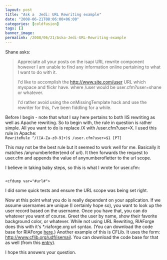 ```yaml
---
layout: post
title: "Ask a  Jedi: URL Rewriting example"
date: "2008-06-21T08:06:00+06:00"
categories: [coldfusion]
tags: []
banner_image: 
permalink: /2008/06/21/Aska-Jedi-URL-Rewriting-example
---
```


Shane asks:

<blockquote>
<p>
Appreciate all your posts on the isapi URL rewrite component however I am unable to find any information online pertaining to what I want to do with it.

I'd like to accomplish the http://www.site.com/user URL which myspace and flickr have. where /user would be user.cfm?user=shane or whatever.

I'd rather avoid using the onMissingTemplate hack and use the rewriter for this, I've been fiddling for a while.
</p>
</blockquote>
<!--more-->
Before I begin - note that what I say here pertains to both IIS rewriting as well as Apache rewriting. So to begin with, the rule in question is rather simple. All you want to do is replace /X with /user.cfm?user=X. I used this rule in Apache:

<code>
RewriteRule ^/([A-Za-z0-9]+)$ /user.cfm?user=$1 [PT]
</code>

This may not be the best rule but it seemed to work well for me. Basically it matches /anynumberletter(end of url). It then forwards the request to user.cfm and appends the value of anynumberofletter to the url scope.

I believe in taking baby steps, so this is what I wrote for user.cfm:

<code>
&lt;cfdump var="#url#"&gt;
</code>

I did some quick tests and ensure the URL scope was being set right. 

Now at this point what you do is really dependent on your application. If we assume usernames are unique (I certainly hope so), you want to look up the user record based on the username. Once you have that, you can do whatever you want of course. Greet the user by name, show their favorite background color, or whatever. While not using URL Rewriting, RIAForge does this with it's *.riaforge.org url syntax. (You can download the code base for RIAForge <a href="http://www.raymondcamden.com/index.cfm/2007/7/11/You-want-some-RIAForge-source-You-got-some-RIAForge-source">here</a>.)  Another example of this is CFLib. It uses the form: http://www.cflib.org/udf/isemail. You can download the code base for that as well (from this <a href="http://www.coldfusionjedi.com/index.cfm/2008/6/10/More-on-CFLib-update-Transfer-specifics">entry</a>). 

I hope this answers your question.